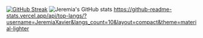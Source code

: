 [![GitHub Streak](https://github-readme-streak-stats.herokuapp.com?user=JeremiaXavier&theme=highcontrast&card_width=420)](https://git.io/streak-stats)
![Jeremia's GitHub stats](https://github-readme-stats.vercel.app/api?username=JeremiaXavier&show_icons=true&theme=transparent)
https://github-readme-stats.vercel.app/api/top-langs/?username=JeremiaXavier&langs_count=10&layout=compact&theme=material-lighter
